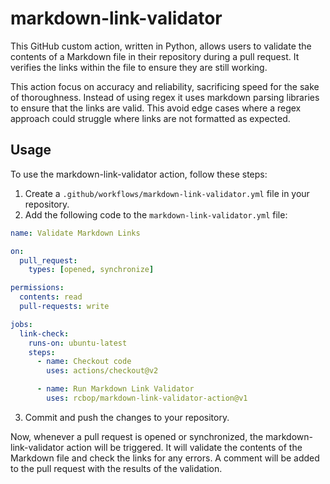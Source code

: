 # markdown-link-validator

This GitHub custom action, written in Python, allows users to validate the contents of a Markdown file in their repository during a pull request. It verifies the links within the file to ensure they are still working.

This action focus on accuracy and reliability, sacrificing speed for the sake of thoroughness. Instead of using regex it uses markdown parsing libraries to ensure that the links are valid. This avoid edge cases where a regex approach could struggle where links are not formatted as expected.

## Usage

To use the markdown-link-validator action, follow these steps:

1. Create a `.github/workflows/markdown-link-validator.yml` file in your repository.
2. Add the following code to the `markdown-link-validator.yml` file:

```yaml
name: Validate Markdown Links

on:
  pull_request:
    types: [opened, synchronize]

permissions:
  contents: read
  pull-requests: write

jobs:
  link-check:
    runs-on: ubuntu-latest
    steps:
      - name: Checkout code
        uses: actions/checkout@v2

      - name: Run Markdown Link Validator
        uses: rcbop/markdown-link-validator-action@v1
```

3. Commit and push the changes to your repository.

Now, whenever a pull request is opened or synchronized, the markdown-link-validator action will be triggered. It will validate the contents of the Markdown file and check the links for any errors. A comment will be added to the pull request with the results of the validation.
